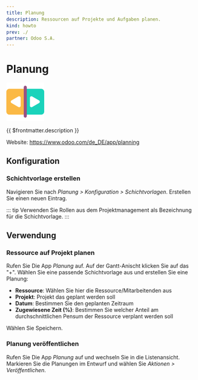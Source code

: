 ```yaml
---
title: Planung
description: Ressourcen auf Projekte und Aufgaben planen.
kind: howto
prev: ./
partner: Odoo S.A.
---
```

# Planung
![icons_odoo_planning](attachments/icons_odoo_planning.png)

{{ $frontmatter.description }}

Website: <https://www.odoo.com/de_DE/app/planning>

## Konfiguration

### Schichtvorlage erstellen

Navigieren Sie nach *Planung > Konfiguration > Schichtvorlagen*. Erstellen Sie einen neuen Eintrag.

::: tip
Verwenden Sie Rollen aus dem Projektmanagement als Bezeichnung für die Schichtvorlage.
:::

## Verwendung

### Ressource auf Projekt planen

Rufen Sie Die App *Planung* auf. Auf der Gantt-Anischt klicken Sie auf das "+". Wählen Sie eine passende Schichtvorlage aus und erstellen Sie eine Planung:

* **Ressource**: Wählen Sie hier die Ressource/Mitarbeitenden aus
* **Projekt**: Projekt das geplant werden soll
* **Datum**: Bestimmen Sie den geplanten Zeitraum
* **Zugewiesene Zeit (%)**: Bestimmen Sie welcher Anteil am durchschnittlichen Pensum der Ressource verplant werden soll

Wählen Sie Speichern.

### Planung veröffentlichen

Rufen Sie Die App *Planung* auf und wechseln Sie in die Listenansicht. Markieren Sie die Planungen im Entwurf und wählen Sie *Aktionen > Veröffentlichen*.
